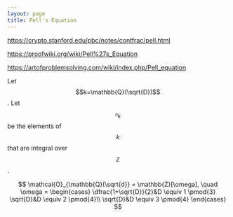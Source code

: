 ```yaml
---
layout: page
title: Pell's Equation
---
```


<https://crypto.stanford.edu/pbc/notes/contfrac/pell.html>

<https://proofwiki.org/wiki/Pell%27s_Equation>

<https://artofproblemsolving.com/wiki/index.php/Pell_equation>

Let $$k=\mathbb{Q}(\sqrt{D})$$. Let $$\mathfrak{o}_k$$ be the elements of $$k$$ that are integral
over $$\mathbb{Z}$$.

$$
\mathcal{O}_{\mathbb{Q}(\sqrt{d}} = \mathbb{Z}[\omega],
\quad \omega = \begin{cases}
\dfrac{1+\sqrt{D}}{2}&D \equiv 1 \pmod{3}
\sqrt{D}&D \equiv 2 \pmod{4}\\
\sqrt{D}&D \equiv 3 \pmod{4}
\end{cases}
$$